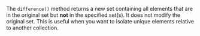 
The `difference()` method returns a new set containing all elements that are in the original set but **not** in the specified set(s). It does not modify the original set. This is useful when you want to isolate unique elements relative to another collection.